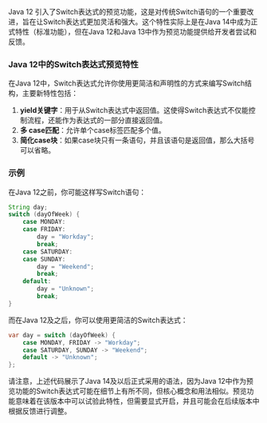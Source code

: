 Java 12 引入了Switch表达式的预览功能，这是对传统Switch语句的一个重要改进，旨在让Switch表达式更加灵活和强大。这个特性实际上是在Java 14中成为正式特性（标准功能），但在Java 12和Java 13中作为预览功能提供给开发者尝试和反馈。
### Java 12中的Switch表达式预览特性
在Java 12中，Switch表达式允许你使用更简洁和声明性的方式来编写Switch结构，主要新特性包括：

1. **yield关键字**：用于从Switch表达式中返回值。这使得Switch表达式不仅能控制流程，还能作为表达式的一部分直接返回值。 
2. **多 case匹配**：允许单个case标签匹配多个值。 
3. **简化case块**：如果case块只有一条语句，并且该语句是返回值，那么大括号可以省略。 
### 示例

在Java 12之前，你可能这样写Switch语句：
```java
String day;
switch (dayOfWeek) {
    case MONDAY:
    case FRIDAY:
        day = "Workday";
        break;
    case SATURDAY:
    case SUNDAY:
        day = "Weekend";
        break;
    default:
        day = "Unknown";
        break;
}
```
而在Java 12及之后，你可以使用更简洁的Switch表达式：
```java
var day = switch (dayOfWeek) {
    case MONDAY, FRIDAY -> "Workday";
    case SATURDAY, SUNDAY -> "Weekend";
    default -> "Unknown";
};
```
请注意，上述代码展示了Java 14及以后正式采用的语法，因为Java 12中作为预览功能的Switch表达式可能在细节上有所不同，但核心概念和用法相似。预览功能意味着在该版本中可以试验此特性，但需要显式开启，并且可能会在后续版本中根据反馈进行调整。
